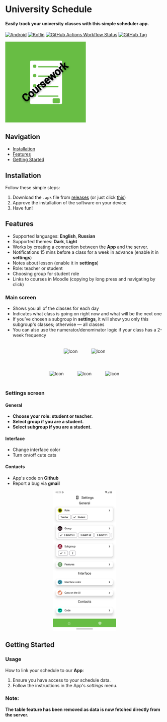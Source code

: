 # University Schedule
#### Easily track your university classes with this simple scheduler app.

[![Android](https://img.shields.io/badge/Android-3DDC84?logo=android&logoColor=white)](#)
[![Kotlin](https://img.shields.io/badge/Kotlin-%237F52FF.svg?logo=kotlin&logoColor=white)](https://kotlinlang.org/)
[![GitHub Actions Workflow Status](https://img.shields.io/github/actions/workflow/status/vafeen/UniversitySchedule/release.yml)](#)
[![GitHub Tag](https://img.shields.io/github/v/tag/vafeen/UniversitySchedule)](https://github.com/vafeen/UniversitySchedule/releases/latest/)

<img alt="app icon" height="256" src="icons/icon-CW.jpg"/>

## Navigation
* [Installation](#installation)
* [Features](#features)
* [Getting Started](#getting-started)

## Installation

Follow these simple steps:
1. Download the `.apk` file from [releases](https://github.com/vafeen/UniversitySchedule/releases) (or just click [this](https://github.com/vafeen/UniversitySchedule/releases/latest/download/app-release.apk))
2. Approve the installation of the software on your device
3. Have fun!

## Features

- Supported languages: **English**, **Russian**
- Supported themes: **Dark**, **Light**
- Works by creating a connection between the **App** and the server.
- Notifications 15 mins before a class for a week in advance (enable it in **settings**)
- Notes about lesson (enable it in **settings**)
- Role: teacher or student
- Choosing group for student role
- Links to courses in Moodle (copying by long press and navigating by click)

### Main screen

- Shows you all of the classes for each day
- Indicates what class is going on right now and what will be the next one
- If you’ve chosen a subgroup in **settings**, it will show you only this subgroup's classes; otherwise — all classes
- You can also use the numerator/denominator logic if your class has a 2-week frequency

<p align="center">
    <img src="readmemedia/nextlesson.png" alt="Icon" width="200" style="margin: 20px;">
    <img src="readmemedia/currentlesson.png" alt="Icon" width="200" style="margin: 20px;">
</p>
<p align="center">
    <img src="readmemedia/manualychangingfrequency.png" alt="Icon" width="200" style="margin: 20px;">
    <img src="readmemedia/dayoff.png" alt="Icon" width="200" style="margin: 20px;">
    <img src="readmemedia/note.png" alt="Icon" width="200" style="margin: 20px;">
</p>

### Settings screen

#### General

* **Choose your role: student or teacher.**
* **Select group if you are a student.**
* **Select subgroup if you are a student.**

#### Interface

* Change interface color
* Turn on/off cute cats

#### Contacts

* App's code on **Github**
* Report a bug via **gmail**

<p align="center">
    <img src="readmemedia/settingsscreen.png" alt="Icon" width="200">
</p>

## Getting Started
### Usage
How to link your schedule to our **App**:
1. Ensure you have access to your schedule data.
2. Follow the instructions in the App's *settings* menu.

### Note:
**The table feature has been removed as data is now fetched directly from the server.**
